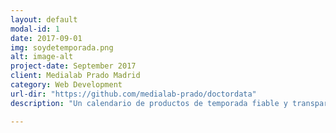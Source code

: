 ```yaml
---
layout: default
modal-id: 1
date: 2017-09-01
img: soydetemporada.png
alt: image-alt
project-date: September 2017
client: Medialab Prado Madrid
category: Web Development
url-dir: "https://github.com/medialab-prado/doctordata"
description: "Un calendario de productos de temporada fiable y transparente. Para uso cotidiano. Made in #visualizar17."

---
```

